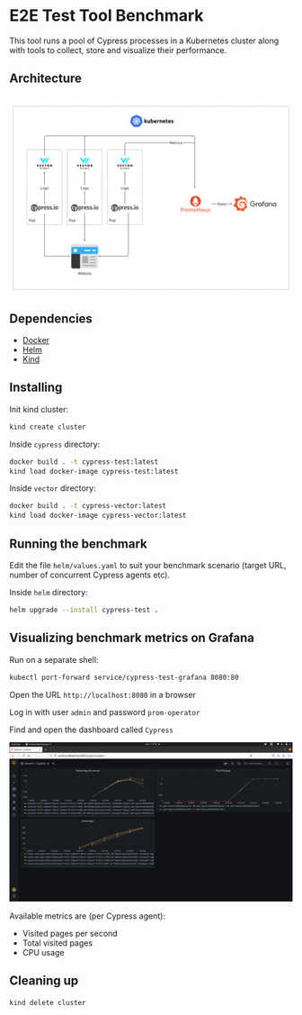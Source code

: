 # E2E Test Tool Benchmark 

This tool runs a pool of Cypress processes in a Kubernetes cluster along with tools to collect, store and visualize their performance.

## Architecture

![Architecture](docs/architecture.png?raw=true)

## Dependencies

* [Docker](https://docs.docker.com/get-docker/)
* [Helm](https://helm.sh/docs/intro/install/)
* [Kind](https://kind.sigs.k8s.io/)

## Installing

Init kind cluster:
```bash
kind create cluster
```

Inside `cypress` directory:
```bash
docker build . -t cypress-test:latest
kind load docker-image cypress-test:latest
```

Inside `vector` directory:
```bash
docker build . -t cypress-vector:latest
kind load docker-image cypress-vector:latest
```

## Running the benchmark

Edit the file `helm/values.yaml` to suit your benchmark scenario (target URL, number of concurrent Cypress agents etc).

Inside `helm` directory:
```bash
helm upgrade --install cypress-test .
```

## Visualizing benchmark metrics on Grafana

Run on a separate shell:
```bash
kubectl port-forward service/cypress-test-grafana 8080:80
```

Open the URL `http://localhost:8080` in a browser

Log in with user `admin` and password `prom-operator`

Find and open the dashboard called `Cypress`

![Grafana](docs/grafana.png?raw=true)

Available metrics are (per Cypress agent):

* Visited pages per second 
* Total visited pages
* CPU usage 

## Cleaning up

```bash
kind delete cluster
```
